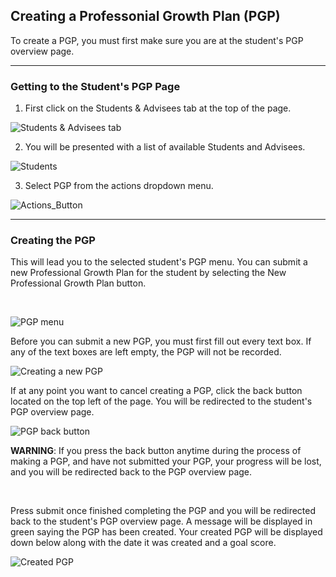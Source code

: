 

## Creating a Professonial Growth Plan (PGP)

To create a PGP, you must first make sure you are at the student's PGP overview page.
***
### Getting to the Student's PGP Page
1. First click on the Students & Advisees tab at the top of the page.

  ![Students & Advisees tab](/help_images/students_tab.JPG)

2. You will be presented with a list of available Students and Advisees.

  ![Students](/help_images/students.JPG)

3. Select PGP from the actions dropdown menu.

  ![Actions_Button](/help_images/creating_a_professional_growth_plan/actions_button.JPG)


***
### Creating the PGP
This will lead you to the selected student's PGP menu. You can submit a new Professional Growth Plan for the student by selecting the New Professional Growth Plan button.

&nbsp;

  ![PGP menu](/help_images/creating_a_professional_growth_plan/PGP_button.JPG)

Before you can submit a new PGP, you must first fill out every text box.
If any of the text boxes are left empty, the PGP will not be recorded.

  ![Creating a new PGP](/help_images/creating_a_professional_growth_plan/new_pgp.JPG)

If at any point you want to cancel creating a PGP, click the back button located on the top left of the page. You will be redirected to the student's PGP overview page.

  ![PGP back button](/help_images/creating_a_professional_growth_plan/pgp_back_button.JPG)
&nbsp;


**WARNING**: If you press the back button anytime during the process of making a PGP, and have not submitted your PGP, your progress will be lost, and you will be redirected back to the PGP overview page.
&nbsp;

&nbsp;

Press submit once finished completing the PGP and you will be redirected back to the student's PGP overview page. A message will be displayed in green saying the PGP has been created. Your created PGP will be displayed down below along with the date it was created and a goal score.

  ![Created PGP](/help_images/creating_a_professional_growth_plan/created_pgp.JPG)

&nbsp;
